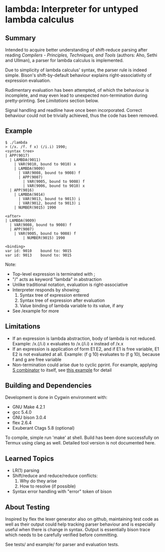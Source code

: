 lambda: Interpreter for untyped lambda calculus
===============================================

Summary
-------
Intended to acquire better understanding of shift-reduce parsing
after reading <i>Compilers - Principles, Techniques, and Tools</i>
(authors: Aho, Sethi and Ullman), a parser for lambda calculus is
implemented.

Due to simplicity of lambda calculus' syntax, the parser rule
is indeed simple. Bison's shift-by-default behaviour explains
right-associativity of expression evaluation.

Rudimentary evaluation has been attempted, of which the behaviour
is incomplete, and may even lead to unexpected non-termination during
pretty-printing. See <i>Limitations</i> section below.

Signal handling and readline have once been incorporated. Correct
behaviour could not be trivially achieved, thus the code has been
removed.


Example
-------
```
$ ./lambda
> (/x. /f. f x) (/i.i) 1990;
<syntax tree>
| APP(9017)
  | LAMBDA(9011)
    | VAR(9010, bound to 9010) x
    | LAMBDA(9009)
      | VAR(9008, bound to 9008) f
      | APP(9007)
        | VAR(9005, bound to 9008) f
        | VAR(9006, bound to 9010) x
  | APP(9016)
    | LAMBDA(9014)
      | VAR(9013, bound to 9013) i
      | VAR(9012, bound to 9013) i
    | NUMBER(9015) 1990

<after>
| LAMBDA(9009)
  | VAR(9008, bound to 9008) f
  | APP(9007)
    | VAR(9005, bound to 9008) f
        | NUMBER(9015) 1990

<binding>
var id: 9010    bound to: 9015
var id: 9013    bound to: 9015
```

Note:
* Top-level expression is terminated with ;
* "/" acts as keyword "lambda" in abstraction
* Unlike traditional notation, evaluation is right-associative
* Interpreter responds by showing:
  1. Syntax tree of expression entered
  2. Syntax tree of expression after evaluation
  3. Value binding of lambda variable to its value, if any
* See /example for more


Limitations
-----------
* If an expression is lambda abstraction, body of lambda is not
  reduced. Example: /x.(/i.i) x evaluates to /x.(/i.i) x instead
  of /x.x
* If an expression is application of form E1 E2, and if E1 is
  free variable, E1 E2 is not evaluated at all. Example:
  (f g 10) evaluates to (f g 10), because f and g are free variable
* Non-termination could arise due to cyclic pprint. For example,
  applying [S combinator](https://en.wikipedia.org/wiki/SKI_combinator_calculus#Recursive_parameter_passing_and_quoting) to itself, see
  [this example](https://github.com/Jim-Fan/lambda/tree/master/example)
  for detail


Building and Dependencies
-------------------------
Development is done in Cygwin environment with:

* GNU Make 4.2.1
* gcc 5.4.0
* GNU bison 3.0.4
* flex 2.6.4
* Exuberant Ctags 5.8   (optional)

To compile, simple run 'make' at shell. Build has been done successfully
on Termux using clang as well. Detailed tool version is not documented
here.


Learned Topics
--------------
* LR(1) parsing
* Shift/reduce and reduce/reduce conflicts:
  1. Why do they arise
  2. How to resolve (if possible)
* Syntax error handling with "error" token of bison


About Testing
-------------
Inspired by flex the lexer generator also on github, maintaining
test code as well as their output could help tracking parser behaviour
and is especially useful when there is change in syntax. Output is
essentially bison trace which needs to be carefully verified before
committing.

See tests/ and example/ for parser and evaluation tests.
